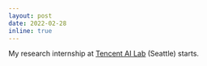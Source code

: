 ```yaml
---
layout: post
date: 2022-02-28
inline: true
---
```


My research internship at [Tencent AI Lab](https://ai.tencent.com/ailab/nlp/en/index.html) (Seattle) starts.
